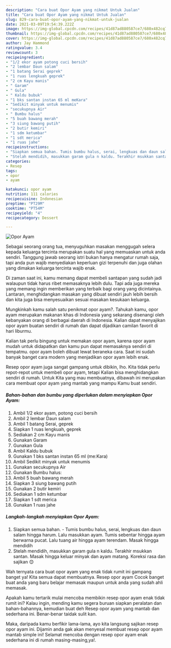 ```yaml
---
description: "Cara buat Opor Ayam yang nikmat Untuk Jualan"
title: "Cara buat Opor Ayam yang nikmat Untuk Jualan"
slug: 829-cara-buat-opor-ayam-yang-nikmat-untuk-jualan
date: 2021-03-09T19:54:39.222Z
image: https://img-global.cpcdn.com/recipes/41d87ad880587ce7/680x482cq70/opor-ayam-foto-resep-utama.jpg
thumbnail: https://img-global.cpcdn.com/recipes/41d87ad880587ce7/680x482cq70/opor-ayam-foto-resep-utama.jpg
cover: https://img-global.cpcdn.com/recipes/41d87ad880587ce7/680x482cq70/opor-ayam-foto-resep-utama.jpg
author: Jay Hammond
ratingvalue: 3.4
reviewcount: 3
recipeingredient:
- "1/2 ekor ayam potong cuci bersih"
- "2 lembar Daun salam"
- "1 batang Serai geprek"
- "1 ruas lengkuah geprek"
- "2 cm Kayu manis"
- " Garam"
- " Gula"
- " Kaldu bubuk"
- "1 bks santan instan 65 ml meKara"
- "Sedikit minyak untuk menumis"
- "secukupnya Air"
- " Bumbu halus"
- "5 buah bawang merah"
- "3 siung bawang putih"
- "2 butir kemiri"
- "1 sdm ketumbar"
- "1 sdt merica"
- "1 ruas jahe"
recipeinstructions:
- "Siapkan semua bahan. Tumis bumbu halus, serai, lengkuas dan daun salam hingga harum. Lalu masukkan ayam. Tumis sebentar hingga ayam berwarna pucat. Lalu tuang air hingga ayam terendam. Masak hingga mendidih"
- "Stelah mendidih, masukkan garam gula n kaldu. Terakhir msukkan santan. Masak hingga keluar minyak dan ayam matang. Koreksi rasa dan sajikan 😊"
categories:
- Resep
tags:
- opor
- ayam

katakunci: opor ayam 
nutrition: 111 calories
recipecuisine: Indonesian
preptime: "PT29M"
cooktime: "PT54M"
recipeyield: "4"
recipecategory: Dessert

---
```



![Opor Ayam](https://img-global.cpcdn.com/recipes/41d87ad880587ce7/680x482cq70/opor-ayam-foto-resep-utama.jpg)

Sebagai seorang orang tua, menyuguhkan masakan menggugah selera kepada keluarga tercinta merupakan suatu hal yang memuaskan untuk anda sendiri. Tanggung jawab seorang istri bukan hanya mengatur rumah saja, tapi anda pun wajib menyediakan keperluan gizi terpenuhi dan juga olahan yang dimakan keluarga tercinta wajib enak.

Di zaman  saat ini, kamu memang dapat membeli santapan yang sudah jadi walaupun tidak harus ribet memasaknya lebih dulu. Tapi ada juga mereka yang memang ingin memberikan yang terbaik bagi orang yang dicintainya. Lantaran, menghidangkan masakan yang dibuat sendiri jauh lebih bersih dan kita juga bisa menyesuaikan sesuai masakan kesukaan keluarga. 



Mungkinkah kamu salah satu penikmat opor ayam?. Tahukah kamu, opor ayam merupakan makanan khas di Indonesia yang sekarang disenangi oleh kebanyakan orang di berbagai daerah di Indonesia. Kalian dapat menyajikan opor ayam buatan sendiri di rumah dan dapat dijadikan camilan favorit di hari liburmu.

Kalian tak perlu bingung untuk memakan opor ayam, karena opor ayam mudah untuk didapatkan dan kamu pun dapat memasaknya sendiri di tempatmu. opor ayam boleh dibuat lewat beraneka cara. Saat ini sudah banyak banget cara modern yang menjadikan opor ayam lebih enak.

Resep opor ayam juga sangat gampang untuk dibikin, lho. Kita tidak perlu repot-repot untuk membeli opor ayam, tetapi Kalian bisa menghidangkan sendiri di rumah. Untuk Kita yang mau membuatnya, dibawah ini merupakan cara membuat opor ayam yang mantab yang mampu Kamu buat sendiri.

<!--inarticleads1-->

##### Bahan-bahan dan bumbu yang diperlukan dalam menyiapkan Opor Ayam:

1. Ambil 1/2 ekor ayam, potong cuci bersih
1. Ambil 2 lembar Daun salam
1. Ambil 1 batang Serai, geprek
1. Siapkan 1 ruas lengkuah, geprek
1. Sediakan 2 cm Kayu manis
1. Gunakan  Garam
1. Gunakan  Gula
1. Ambil  Kaldu bubuk
1. Gunakan 1 bks santan instan 65 ml (me:Kara)
1. Ambil Sedikit minyak untuk menumis
1. Gunakan secukupnya Air
1. Gunakan  Bumbu halus:
1. Ambil 5 buah bawang merah
1. Siapkan 3 siung bawang putih
1. Gunakan 2 butir kemiri
1. Sediakan 1 sdm ketumbar
1. Siapkan 1 sdt merica
1. Gunakan 1 ruas jahe




<!--inarticleads2-->

##### Langkah-langkah menyiapkan Opor Ayam:

1. Siapkan semua bahan. - Tumis bumbu halus, serai, lengkuas dan daun salam hingga harum. Lalu masukkan ayam. Tumis sebentar hingga ayam berwarna pucat. Lalu tuang air hingga ayam terendam. Masak hingga mendidih
1. Stelah mendidih, masukkan garam gula n kaldu. Terakhir msukkan santan. Masak hingga keluar minyak dan ayam matang. Koreksi rasa dan sajikan 😊




Wah ternyata cara buat opor ayam yang enak tidak rumit ini gampang banget ya! Kita semua dapat membuatnya. Resep opor ayam Cocok banget buat anda yang baru belajar memasak maupun untuk anda yang sudah ahli memasak.

Apakah kamu tertarik mulai mencoba membikin resep opor ayam enak tidak rumit ini? Kalau ingin, mending kamu segera buruan siapkan peralatan dan bahan-bahannya, kemudian buat deh Resep opor ayam yang mantab dan sederhana ini. Benar-benar taidak sulit kan. 

Maka, daripada kamu berfikir lama-lama, ayo kita langsung sajikan resep opor ayam ini. Dijamin anda gak akan menyesal membuat resep opor ayam mantab simple ini! Selamat mencoba dengan resep opor ayam enak sederhana ini di rumah masing-masing,ya!.

